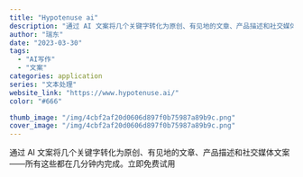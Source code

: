 ```yaml
---
title: "Hypotenuse ai"
description: "通过 AI 文案将几个关键字转化为原创、有见地的文章、产品描述和社交媒体文案——所有这些都在几分钟内完成。立即免费试用"
author: "瑞东"
date: "2023-03-30"
tags:
  - "AI写作"
  - "文案"
categories: application
series: "文本处理"
website_link: "https://www.hypotenuse.ai/"
color: "#666"

thumb_image: "/img/4cbf2af20d0606d897f0b75987a89b9c.png"
cover_image: "/img/4cbf2af20d0606d897f0b75987a89b9c.png"
---
```


通过 AI 文案将几个关键字转化为原创、有见地的文章、产品描述和社交媒体文案——所有这些都在几分钟内完成。立即免费试用